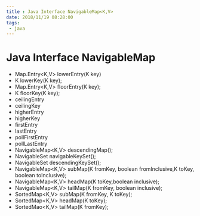 ```yaml
---
title : Java Interface NavigableMap<K,V>
date: 2018/11/19 08:28:00
tags:
 - java
---
```

# Java Interface NavigableMap

- Map.Entry<K,V> lowerEntry(K key)
- K lowerKey(K key);
- Map.Entry<K,V> floorEntry(K key);
- K floorKey(K key);
- ceilingEntry
- ceilingKey
- higherEntry
- higherKey
- firstEntry
- lastEntry
- pollFirstEntry
- pollLastEntry
- NavigableMap<K,V> descendingMap();
- NavigableSet<K> navigableKeySet();
- NavigableSet<K> descendingKeySet();
- NavigableMap<K,V> subMap(K fromKey, boolean fromInclusive,K toKey, boolean toInclusive);
- NavigableMap<K,V> headMap(K toKey,boolean inclusive);
- NavigableMap<K,V> tailMap(K fromKey, boolean inclusive);
- SortedMap<K,V> subMap(K fromKey, K toKey);
- SortedMap<K,V> headMap(K toKey);
- SortedMao<K,V> tailMap(K fromKey);
